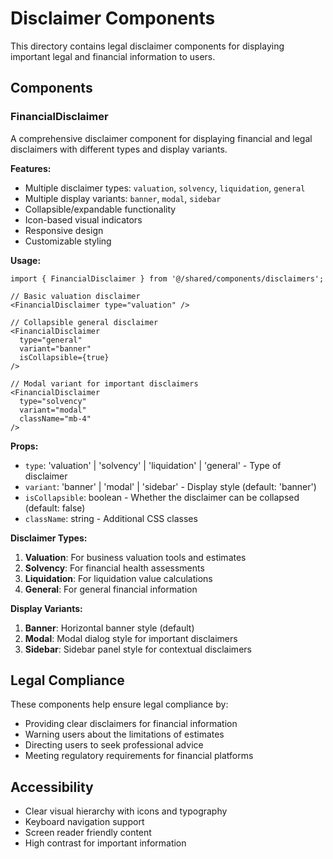 # Disclaimer Components

This directory contains legal disclaimer components for displaying important legal and financial information to users.

## Components

### FinancialDisclaimer

A comprehensive disclaimer component for displaying financial and legal disclaimers with different types and display variants.

**Features:**
- Multiple disclaimer types: `valuation`, `solvency`, `liquidation`, `general`
- Multiple display variants: `banner`, `modal`, `sidebar`
- Collapsible/expandable functionality
- Icon-based visual indicators
- Responsive design
- Customizable styling

**Usage:**
```tsx
import { FinancialDisclaimer } from '@/shared/components/disclaimers';

// Basic valuation disclaimer
<FinancialDisclaimer type="valuation" />

// Collapsible general disclaimer
<FinancialDisclaimer 
  type="general" 
  variant="banner" 
  isCollapsible={true} 
/>

// Modal variant for important disclaimers
<FinancialDisclaimer 
  type="solvency" 
  variant="modal" 
  className="mb-4" 
/>
```

**Props:**
- `type`: 'valuation' | 'solvency' | 'liquidation' | 'general' - Type of disclaimer
- `variant`: 'banner' | 'modal' | 'sidebar' - Display style (default: 'banner')
- `isCollapsible`: boolean - Whether the disclaimer can be collapsed (default: false)
- `className`: string - Additional CSS classes

**Disclaimer Types:**

1. **Valuation**: For business valuation tools and estimates
2. **Solvency**: For financial health assessments
3. **Liquidation**: For liquidation value calculations
4. **General**: For general financial information

**Display Variants:**

1. **Banner**: Horizontal banner style (default)
2. **Modal**: Modal dialog style for important disclaimers
3. **Sidebar**: Sidebar panel style for contextual disclaimers

## Legal Compliance

These components help ensure legal compliance by:
- Providing clear disclaimers for financial information
- Warning users about the limitations of estimates
- Directing users to seek professional advice
- Meeting regulatory requirements for financial platforms

## Accessibility

- Clear visual hierarchy with icons and typography
- Keyboard navigation support
- Screen reader friendly content
- High contrast for important information

